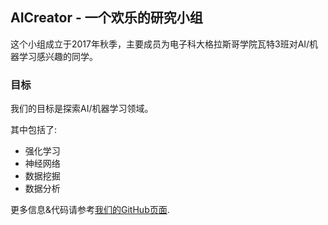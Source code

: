 ## AICreator - 一个欢乐的研究小组

这个小组成立于2017年秋季，主要成员为电子科大格拉斯哥学院瓦特3班对AI/机器学习感兴趣的同学。

### 目标

我们的目标是探索AI/机器学习领域。

其中包括了:  
- 强化学习
- 神经网络
- 数据挖掘
- 数据分析

更多信息&代码请参考[我们的GitHub页面](https://github.com/AICreators).

